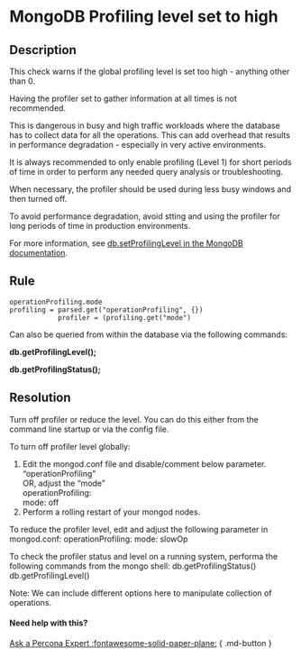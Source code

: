 # MongoDB Profiling level set to high 

## Description
This check warns if the global profiling level is set too high - anything other than 0.

Having the profiler set to gather information at all times is not recommended. 

This is dangerous in busy and high traffic workloads where the database has to collect data for all the operations. This can add overhead that results in performance degradation - especially in very active environments.

It is always recommended to only enable profiling (Level 1) for short periods of time in order to perform any needed query analysis or troubleshooting. 

When necessary, the profiler should be used during less busy windows and then turned off. 

To avoid performance degradation, avoid stting and using the profiler for long periods of time in production environments.

For more information, see [db.setProfilingLevel in the MongoDB documentation](https://docs.mongodb.com/manual/reference/method/db.setProfilingLevel/).


## Rule
```
operationProfiling.mode
profiling = parsed.get("operationProfiling", {})
            profiler = (profiling.get("mode")
```
Can also be queried from within the database via the following commands:

__db.getProfilingLevel();__

__db.getProfilingStatus();__


## Resolution
Turn off profiler or reduce the level. You can do this either from the command line startup or via the config file.

To turn off profiler level globally:
1. Edit the mongod.conf file and disable/comment below parameter.\
   “operationProfiling”\
   OR, adjust the “mode”\
   operationProfiling:\
     mode: off
2. Perform a rolling restart of your mongod nodes.


To reduce the profiler level, edit and adjust the following parameter in mongod.conf:
	operationProfiling:
   		mode: slowOp

To check the profiler status and level on a running system, performa the following commands from the mongo shell:
		db.getProfilingStatus()
		db.getProfilingLevel()


Note: We can include different options here to manipulate collection of operations.

#### Need help with this?

[Ask a Percona Expert :fontawesome-solid-paper-plane:](https://www.percona.com/about-percona/contact) { .md-button }